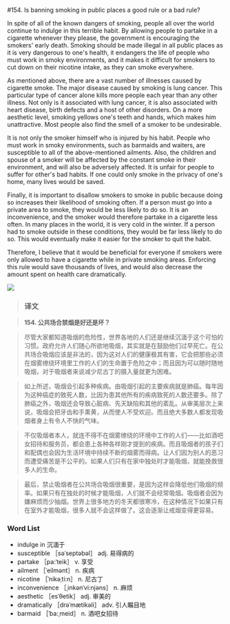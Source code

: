#154. Is banning smoking in public places a good rule or a bad rule?

In spite of all of the known dangers of smoking, people all over the world continue to indulge in this terrible habit. By allowing people to partake in a cigarette whenever they please, the government is encouraging the smokers' early death. Smoking should be made illegal in all public places as it is very dangerous to one's health, it endangers the life of people who must work in smoky environments, and it makes it difficult for smokers to cut down on their nicotine intake, as they can smoke everywhere.

As mentioned above, there are a vast number of illnesses caused by cigarette smoke. The major disease caused by smoking is lung cancer. This particular type of cancer alone kills more people each year than any other illness. Not only is it associated with lung cancer, it is also associated with heart disease, birth defects and a host of other disorders. On a more aesthetic level, smoking yellows one's teeth and hands, which makes him unattractive. Most people also find the smell of a smoker to be undesirable.

It is not only the smoker himself who is injured by his habit. People who must work in smoky environments, such as barmaids and waiters, are susceptible to all of the above-mentioned ailments. Also, the children and spouse of a smoker will be affected by the constant smoke in their environment, and will also be adversely affected. It is unfair for people to suffer for other's bad habits. If one could only smoke in the privacy of one's home, many lives would be saved.

Finally, it is important to disallow smokers to smoke in public because doing so increases their likelihood of smoking often. If a person must go into a private area to smoke, they would be less likely to do so. It is an inconvenience, and the smoker would therefore partake in a cigarette less often. In many places in the world, it is very cold in the winter. If a person had to smoke outside in these conditions, they would be far less likely to do so. This would eventually make it easier for the smoker to quit the habit.

Therefore, I believe that it would be beneficial for everyone if smokers were only allowed to have a cigarette while in private smoking areas. Enforcing this rule would save thousands of lives, and would also decrease the amount spent on health care dramatically.

![](images/TOEFL-iBT-High-Score-Essays-154.jpg)

> ### 译文

> **154. 公共场合禁烟是好还是坏？**

> 尽管大家都知道吸烟的危险性，世界各地的人们还是继续沉湎于这个可怕的习惯。政府允许人们随心所欲地吸烟，其实就是在鼓励他们过早死亡。在公共场合吸烟应该是非法的，因为这对人们的健康极其有害，它会把那些必须在烟雾缭绕环境里工作的人们的生命置于危险之中；而且因为可以随时随地吸烟，对于吸烟者来说减少尼古丁的摄入量就更为困难。

> 如上所述，吸烟会引起多种疾病。由吸烟引起的主要疾病就是肺癌。每年因为这种癌症的致死人数，比因为患其他所有的疾病致死的人数还要多。除了肺癌之外，吸烟还会导致心脏病、先天缺陷和其他的紊乱。从审美层次上来说，吸烟会把牙齿和手熏黄，从而使人不受欢迎。而且绝大多数人都发现吸烟者身上有令人不快的气味。

> 不仅吸烟者本人，就连不得不在烟雾缭绕的环境中工作的人们——比如酒吧女招待和服务员，都会患上各种各样刚才提到的疾病。而且吸烟者的孩子们和配偶也会因为生活环境中持续不断的烟雾而得病。让人们因为别人的恶习而遭受痛苦是不公平的。如果人们只有在家中独处时才能吸烟，就能挽救很多人的生命。

> 最后，禁止吸烟者在公共场合吸烟很重要，是因为这样会降低他们吸烟的频率。如果只有在独处的时候才能吸烟，人们就不会经常吸烟。吸烟者会因为嫌麻烦而少抽烟。世界上很多地方的冬天都很寒冷，在这种情况下如果只有在室外才能吸烟，很多人就不会这样做了。这会逐渐让戒烟变得更容易。

### Word List

 * indulge in 沉湎于
 * susceptible ［səˈseptəbəl］ adj. 易得病的
 * partake ［pa:ˈteik］ v. 享受
 * ailment ［ˈeilmənt］ n. 疾病
 * nicotine ［ˈnikəˌti:n］ n. 尼古丁
 * inconvenience ［ˌinkənˈvi:njəns］ n. 麻烦
 * aesthetic ［esˈθetik］ adj. 审美的
 * dramatically ［drəˈmætikəli］ adv. 引人瞩目地
 * barmaid ［ˈba:ˌmeid］ n. 酒吧女招待
